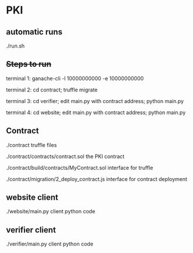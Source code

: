 # PKI

## automatic runs

./run.sh

## ~~Steps to run~~

terminal 1: ganache-cli -l 10000000000 -e 10000000000

terminal 2: cd contract; truffle migrate

terminal 3: cd verifier; edit main.py with contract address; python main.py

terminal 4: cd website; edit main.py with contract address; python main.py

## Contract

./contract truffle files

./contract/contracts/contract.sol the PKI contract

./contract/build/contracts/MyContract.sol interface for truffle

./contract/migration/2\_deploy\_contract.js interface for contract deployment

## website client

./website/main.py client python code

## verifier client

./verifier/main.py client python code


